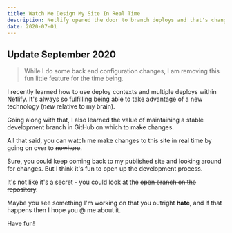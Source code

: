 ```yaml
---
title: Watch Me Design My Site In Real Time
description: Netlify opened the door to branch deploys and that's changed my development process for the better. Watch me make this site better in real time!
date: 2020-07-01
---
```

## Update September 2020
> While I do some back end configuration changes, I am removing this fun little feature for the time being.

I recently learned how to use deploy contexts and multiple deploys within Netlify. It's always so fulfilling being able to take advantage of a new technology (_new_ relative to my brain).

Going along with that, I also learned the value of maintaining a stable development branch in GitHub on which to make changes.

All that said, you can watch me make changes to this site in real time by going on over to ~~nowhere~~.

Sure, you could keep coming back to my published site and looking around for changes. But I think it's fun to open up the development process.

It's not like it's a secret - you could look at the ~~open branch on the repository~~.

Maybe you see something I'm working on that you outright **hate**, and if that happens then I hope you @ me about it.

Have fun!

